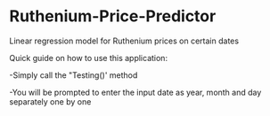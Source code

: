 # Ruthenium-Price-Predictor
Linear regression model for Ruthenium prices on certain dates

Quick guide on how to use this application:

  -Simply call the "Testing()' method

  -You will be prompted to enter the input date as year, month and day separately one by one
